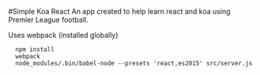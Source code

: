 #Simple Koa React
An app created to help learn react and koa using Premier League football.

Uses webpack (installed globally)

```
  npm install
  webpack
  node_modules/.bin/babel-node --presets 'react,es2015' src/server.js
```
